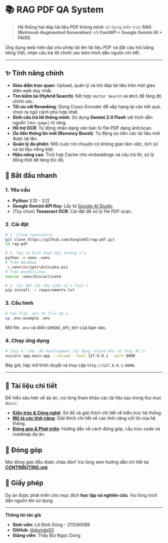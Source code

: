 # 📚 RAG PDF QA System

> **Hệ thống hỏi đáp tài liệu PDF thông minh** sử dụng kiến trúc **RAG (Retrieval-Augmented Generation)** với **FastAPI + Google Gemini AI + FAISS**.

Ứng dụng web hiện đại cho phép tải lên tài liệu PDF và đặt câu hỏi bằng tiếng Việt, nhận câu trả lời chính xác kèm trích dẫn nguồn chi tiết.

---

## ✨ Tính năng chính

- **Giao diện trực quan**: Upload, quản lý và hỏi đáp tài liệu trên một giao diện web duy nhất.
- **Tìm kiếm lai (Hybrid Search)**: Kết hợp `Vector Search` và `BM25` để tăng độ chính xác.
- **Tối ưu với Reranking**: Dùng Cross-Encoder để xếp hạng lại các kết quả, chọn ra ngữ cảnh phù hợp nhất.
- **Sinh câu trả lời thông minh**: Sử dụng **Gemini 2.0 Flash** với trích dẫn nguồn `[doc:page]` rõ ràng.
- **Hỗ trợ OCR**: Tự động nhận dạng văn bản từ file PDF dạng ảnh/scan.
- **Ưu tiên thông tin mới (Recency Boost)**: Tự động ưu tiên các tài liệu mới được tải lên.
- **Quản lý đa phiên**: Mỗi cuộc trò chuyện có không gian làm việc, lịch sử và tài liệu riêng biệt.
- **Hiệu năng cao**: Tích hợp Cache cho embeddings và câu trả lời, xử lý đồng thời để tăng tốc độ.

## 🚀 Bắt đầu nhanh

### 1. Yêu cầu

- **Python** 3.10 - 3.12
- **Google Gemini API Key**: Lấy từ [Google AI Studio](https://aistudio.google.com/)
- (Tùy chọn) **Tesseract OCR**: Cài đặt để xử lý file PDF scan.

### 2. Cài đặt

```bash
# 1. Clone repository
git clone https://github.com/dungle03/rag-pdf.git
cd rag-pdf

# 2. Tạo và kích hoạt môi trường ảo
python -m venv .venv
# Trên Windows
.\.venv\Scripts\Activate.ps1
# Trên macOS/Linux
source .venv/bin/activate

# 3. Cài đặt các thư viện cần thiết
pip install -r requirements.txt
```

### 3. Cấu hình

```bash
# Tạo file .env từ file mẫu
cp .env.example .env
```

Mở file `.env` và điền `GEMINI_API_KEY` của bạn vào.

### 4. Chạy ứng dụng

```bash
# Chạy ở chế độ development (tự động reload khi có thay đổi)
uvicorn app.main:app --reload --host 127.0.0.1 --port 8000
```

Bây giờ, hãy mở trình duyệt và truy cập `http://127.0.0.1:8000`.

---

## 📖 Tài liệu chi tiết

Để hiểu sâu hơn về dự án, vui lòng tham khảo các tài liệu sau trong thư mục `docs/`:

- **[Kiến trúc & Công nghệ](docs/1_Architecture.md)**: Sơ đồ và giải thích chi tiết về kiến trúc hệ thống.
- **[Mô tả các tính năng](docs/2_Features.md)**: Giải thích chi tiết về các tính năng cốt lõi của hệ thống.
- **[Đóng góp & Phát triển](docs/3_Contributing.md)**: Hướng dẫn về cách đóng góp, cấu trúc code và roadmap dự án.

## 🤝 Đóng góp

Mọi đóng góp đều được chào đón! Vui lòng xem hướng dẫn chi tiết tại **[CONTRIBUTING.md](docs/3_Contributing.md)**.

## 📄 Giấy phép

Dự án được phát triển cho mục đích **học tập và nghiên cứu**. Vui lòng trích dẫn nguồn khi sử dụng.

---
**Thông tin tác giả**
- **Sinh viên**: Lê Đình Dũng - 211240089
- **GitHub**: [@dungle03](https://github.com/dungle03)
- **Giảng viên**: Thầy Bùi Ngọc Dũng